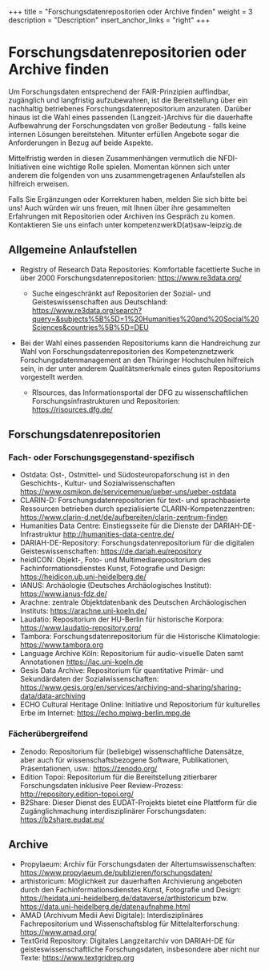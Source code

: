 +++
title = "Forschungsdatenrepositorien oder Archive finden"
weight = 3
description = "Description"
insert_anchor_links = "right"
+++

# Forschungsdatenrepositorien oder Archive finden

Um Forschungsdaten entsprechend der FAIR-Prinzipien auffindbar, zugänglich und langfristig aufzubewahren, ist die Bereitstellung über ein nachhaltig betriebenes Forschungsdatenrepositorium anzuraten. Darüber hinaus ist die Wahl eines passenden (Langzeit-)Archivs für die dauerhafte Aufbewahrung der Forschungsdaten von großer Bedeutung - falls keine internen Lösungen bereitstehen. Mitunter erfüllen Angebote sogar die Anforderungen in Bezug auf beide Aspekte.

Mittelfristig werden in diesen Zusammenhängen vermutlich die NFDI-Initiativen eine wichtige Rolle spielen. Momentan können sich unter anderem die folgenden von uns zusammengetragenen Anlaufstellen als hilfreich erweisen.

Falls Sie Ergänzungen oder Korrekturen haben, melden Sie sich bitte bei uns! Auch würden wir uns freuen, mit Ihnen über ihre gesammelten Erfahrungen mit Repositorien oder Archiven ins Gespräch zu komen. Kontaktieren Sie uns einfach unter kompetenzwerkD(at)saw-leipzig.de


## Allgemeine Anlaufstellen
* Registry of Research Data Repositories: Komfortable facettierte Suche in über 2000 Forschungsdatenrepositorien: https://www.re3data.org/
    * Suche eingeschränkt auf Repositorien der Sozial- und Geisteswissenschaften aus Deutschland: https://www.re3data.org/search?query=&subjects%5B%5D=1%20Humanities%20and%20Social%20Sciences&countries%5B%5D=DEU

* Bei der Wahl eines passenden Repositoriums kann die Handreichung zur Wahl von Forschungsdatenrepositorien des Kompetenznetzwerk Forschungsdatenmanagement an den Thüringer Hochschulen hilfreich sein, in der unter anderem Qualitätsmerkmale eines guten Repositoriums vorgestellt werden.
    * RIsources, das Informationsportal der DFG zu wissenschaftlichen Forschungsinfrastrukturen und Repositorien: https://risources.dfg.de/

## Forschungsdatenrepositorien
### Fach- oder Forschungsgegenstand-spezifisch
* Ostdata: Ost-, Ostmittel- und Südosteuropaforschung ist in den Geschichts-, Kultur- und Sozialwissenschaften https://www.osmikon.de/servicemenue/ueber-uns/ueber-ostdata 
* CLARIN-D: Forschungsdatenrepositorien für text- und sprachbasierte Ressourcen betrieben durch spezialisierte CLARIN-Kompetenzzentren: https://www.clarin-d.net/de/aufbereiten/clarin-zentrum-finden
* Humanities Data Centre: Einstiegsseite für die Dienste der DARIAH-DE-Infrastruktur http://humanities-data-centre.de/
* DARIAH-DE-Repository: Forschungsdatenrepositorium für die digitalen Geisteswissenschaften: https://de.dariah.eu/repository
* heidICON: Objekt-, Foto- und Multimediarepositorium des Fachinformationsdienstes Kunst, Fotografie und Design: https://heidicon.ub.uni-heidelberg.de/
* IANUS: Archäologie (Deutsches Archäologisches Institut): https://www.ianus-fdz.de/
* Arachne: zentrale Objektdatenbank des Deutschen Archäologischen Instituts: https://arachne.uni-koeln.de/
* Laudatio: Repositorium der HU-Berlin für historische Korpora: https://www.laudatio-repository.org/
* Tambora: Forschungsdatenrepositorium für die Historische Klimatologie: https://www.tambora.org
* Language Archive Köln: Repositorium für audio-visuelle Daten samt Annotationen https://lac.uni-koeln.de
* Gesis Data Archive: Repositorium für quantitative Primär- und Sekundärdaten der Sozialwissenschaften: https://www.gesis.org/en/services/archiving-and-sharing/sharing-data/data-archiving
* ECHO Cultural Heritage Online: Initiative und Repositorium für kulturelles Erbe im Internet: https://echo.mpiwg-berlin.mpg.de

### Fächerübergreifend
* Zenodo: Repositorium für (beliebige) wissenschaftliche Datensätze, aber auch für wissenschaftsbezogene Software, Publikationen, Präsentationen, usw.: https://zenodo.org/
* Edition Topoi: Repositorium für die Bereitstellung zitierbarer Forschungsdaten inklusive Peer Review-Prozess: http://repository.edition-topoi.org/
* B2Share: Dieser Dienst des EUDAT-Projekts bietet eine Plattform für die Zugänglichmachung interdisziplinärer Forschungsdaten: https://b2share.eudat.eu/

## Archive
* Propylaeum: Archiv für Forschungsdaten der Altertumswissenschaften: https://www.propylaeum.de/publizieren/forschungsdaten/
* arthistoricum: Möglichkeit zur dauerhaften Archivierung angeboten durch den Fachinformationsdienstes Kunst, Fotografie und Design: https://heidata.uni-heidelberg.de/dataverse/arthistoricum bzw. https://data.uni-heidelberg.de/datenaufnahme.html 
* AMAD (Archivum Medii Aevi Digitale): Interdisziplinäres Fachrepositorium und Wissenschaftsblog für Mittelalterforschung: https://www.amad.org/ 
* TextGrid Repository: Digitales Langzeitarchiv von DARIAH-DE für geisteswissenschaftliche Forschungsdaten, insbesondere aber nicht nur Texte: https://www.textgridrep.org

